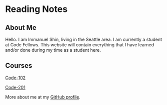 # Reading Notes

## About Me

Hello. I am Immanuel Shin, living in the Seattle area. I am currently a student at Code Fellows. This website will contain everything that I have learned and/or done during my time as a student here.

## Courses

[Code-102](Main/Code-102)

[Code-201](Main/Code-201)

More about me at my [GitHub profile](https://github.com/ImmanuelShin).

